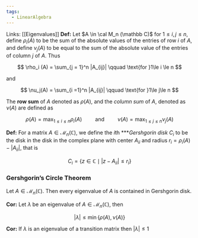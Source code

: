 ```yaml
---
tags:
  - LinearAlgebra
---
```

Links: [[Eigenvalues]]
**********Def:********** Let $A \in \cal M_n (\mathbb C)$ for ${1 \le i, j \le n }$, define $\rho_i(A)$ to be the sum of the absolute values of the entries of row $i$ of $A$, and define $\nu_j(A)$ to be equal to the sum of the absolute value of the entries of column $j$ of $A$. Thus

$$ \rho_i (A) = \sum_{j = 1}^n |A_{ij}| \qquad \text{for }1\le i \le n $$

and

$$ \nu_j(A) = \sum_{i =1}^n |A_{ij}| \qquad \text{for }1\le j\le n $$

The ********row sum******** of $A$ denoted as $\rho (A)$, and the _column sum_ of $A$, denoted as $\nu (A)$ are defined as

$$ \rho(A) = \max_{1\le i \le n} \rho_i(A)\qquad \text{ and }\qquad \nu(A) = \max_{1\le j \le n} \nu_j(A) $$

**********Def:********** For a matrix $A \in \mathcal M_n(\mathbb C)$, we define the $i$th ***_Gershgorin disk $C_i$_ to be the disk in the disk in the complex plane with center $A_{ii}$ and radius ${r_i = \rho_i(A) - |A_{ii}|}$, that is

$$ C_i = \{z \in \mathbb C\mid |z - A_{ii}| \le r_i\} $$

### Gershgorin’s **************Circle Theorem**************

Let $A \in \mathcal M_n(\mathbb C)$. Then every eigenvalue of $A$ is contained in Gershgorin disk.

**********Cor:********** Let $\lambda$ be an eigenvalue of $A \in \mathcal M_n(\mathbb C)$, then

$$ |\lambda | \le \min\{\rho(A) , \nu(A)\} $$

********Cor:******** If $\lambda$ is an eigenvalue of a transition matrix then $|\lambda| \le 1$